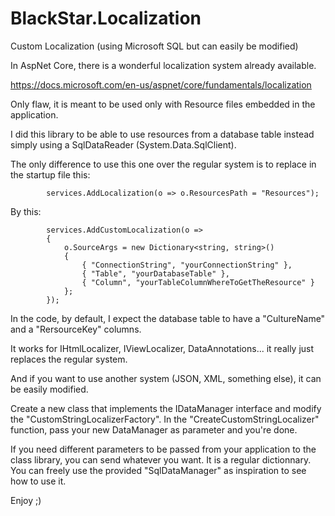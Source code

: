 # BlackStar.Localization
Custom Localization (using Microsoft SQL but can easily be modified)

In AspNet Core, there is a wonderful localization system already available.

https://docs.microsoft.com/en-us/aspnet/core/fundamentals/localization

Only flaw, it is meant to be used only with Resource files embedded in the application.

I did this library to be able to use resources from a database table instead simply using a SqlDataReader (System.Data.SqlClient).

The only difference to use this one over the regular system is to replace in the startup file this:

            services.AddLocalization(o => o.ResourcesPath = "Resources");

By this:

            services.AddCustomLocalization(o =>
            {
                o.SourceArgs = new Dictionary<string, string>()
                {
                    { "ConnectionString", "yourConnectionString" },
                    { "Table", "yourDatabaseTable" },
                    { "Column", "yourTableColumnWhereToGetTheResource" }
                };
            });

In the code, by default, I expect the database table to have a "CultureName" and a "RersourceKey" columns.

It works for IHtmlLocalizer, IViewLocalizer, DataAnnotations... it really just replaces the regular system.

And if you want to use another system (JSON, XML, something else), it can be easily modified.

Create a new class that implements the IDataManager interface and modify the "CustomStringLocalizerFactory". In the "CreateCustomStringLocalizer" function, pass your new DataManager as parameter and you're done.

If you need different parameters to be passed from your application to the class library, you can send whatever you want. It is a regular dictionnary. You can freely use the provided "SqlDataManager" as inspiration to see how to use it.

Enjoy ;)
